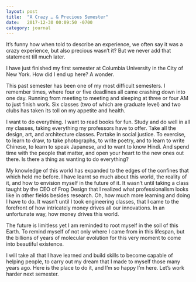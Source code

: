 ```yaml
---
layout: post
title:  "A Crazy … & Precious Semester"
date:   2017-12-30 00:09:50 -0700
category: journal
---
```

It’s funny how when told to describe an experience, we often say it was a crazy experience, but also precious wasn’t it? But we never add that statement till much later. 

I have just finished my first semester at Columbia University in the City of New York. How did I end up here? A wonder. 

This past semester has been one of my most difficult semesters. I remember times, where four or five deadlines all came crashing down into one day. Running from meeting to meeting and sleeping at three or four AM to just finish work. Six classes (two of which are graduate level) and two clubs has taken its toll on my appetite and health. 

I want to do everything. I want to read books for fun. Study and do well in all my classes, taking everything my professors have to offer. Take all the design, art, and architecture classes. Partake in social justice. To exercise, to learn to draw, to take photographs, to write poetry, and to learn to write Chinese, to learn to speak Japanese, and to want to know Hindi. And spend time with the people that matter, and open your heart to the new ones out there. Is there a thing as wanting to do everything? 

My knowledge of this world has expanded to the edges of the confines that which held me before. I have learnt so much about this world, the reality of it, and how to envision myself in the future of it. It wasn’t until taking a class taught by the CEO of Frog Design that I realized what professionalism looks like in other fields besides research. Oh, how much more learning and doing I have to do. It wasn’t until I took engineering classes, that I came to the forefront of how intricately money drives all our innovations. In an unfortunate way, how money drives this world. 

The future is limitless yet I am reminded to root myself in the soil of this Earth. To remind myself of not only where I came from in this lifespan, but the billions of years of molecular evolution for this very moment to come into beautiful existence. 

I will take all that I have learned and build skills to become capable of helping people, to carry out my dream that I made to myself those many years ago. Here is the place to do it, and I’m so happy I’m here. Let’s work harder next semester.